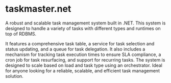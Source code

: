 # taskmaster.net
 A robust and scalable task management system built in .NET. This system is designed to handle a variety of tasks with different types and runtimes on top of RDBMS. 
 
 It features a comprehensive task table, a service for task selection and status updating, and a queue for task delegation. It also includes a mechanism for tracking task execution times to ensure SLA compliance, a cron job for task resurfacing, and support for recurring tasks. The system is designed to scale based on load and task type using an orchestrator. Ideal for anyone looking for a reliable, scalable, and efficient task management solution.
